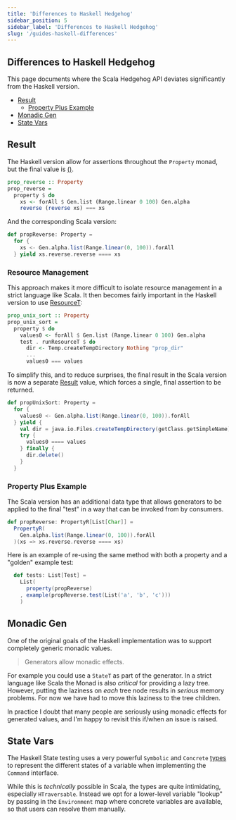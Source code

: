 ```yaml
---
title: 'Differences to Haskell Hedgehog'
sidebar_position: 5
sidebar_label: 'Differences to Haskell Hedgehog'
slug: '/guides-haskell-differences'
---
```

## Differences to Haskell Hedgehog

This page documents where the Scala Hedgehog API deviates significantly from the Haskell version.

- [Result](#result)
  - [Property Plus Example](#property-plus-example)
- [Monadic Gen](#monadic-gen)
- [State Vars](#state-vars)

## Result

The Haskell version allow for assertions throughout the `Property` monad, but the final value is
[()](https://github.com/hedgehogqa/haskell-hedgehog/blob/694d3648f808d2401834c3e75db24b960ee8a68c/hedgehog/src/Hedgehog/Internal/Property.hs#L133).

```haskell
prop_reverse :: Property
prop_reverse =
  property $ do
    xs <- forAll $ Gen.list (Range.linear 0 100) Gen.alpha
    reverse (reverse xs) === xs
```

And the corresponding Scala version:

```scala
def propReverse: Property =
  for {
    xs <- Gen.alpha.list(Range.linear(0, 100)).forAll
  } yield xs.reverse.reverse ==== xs
```

### Resource Management

This approach makes it more difficult to isolate resource management in a strict language like Scala.
It then becomes fairly important in the Haskell version to use
[ResourceT](https://github.com/hedgehogqa/haskell-hedgehog/blob/master/hedgehog-example/src/Test/Example/Resource.hs):

```haskell
prop_unix_sort :: Property
prop_unix_sort =
  property $ do
    values0 <- forAll $ Gen.list (Range.linear 0 100) Gen.alpha
    test . runResourceT $ do
      dir <- Temp.createTempDirectory Nothing "prop_dir"
      ...
      values0 === values
```

To simplify this, and to reduce surprises, the final result in the Scala version is now a separate
[Result](https://github.com/hedgehogqa/scala-hedgehog/blob/master/core/src/main/scala/hedgehog/core/Result.scala) value,
which forces a single, final assertion to be returned.

```scala
def propUnixSort: Property =
  for {
    values0 <- Gen.alpha.list(Range.linear(0, 100)).forAll
  } yield {
    val dir = java.io.Files.createTempDirectory(getClass.getSimpleName).toFile
    try {
      values0 ==== values
    } finally {
      dir.delete()
    }
  }
```


### Property Plus Example

The Scala version has an additional data type that allows generators to be applied to the final "test" in a way that
can be invoked from by consumers.

```scala
def propReverse: PropertyR[List[Char]] =
  PropertyR(
    Gen.alpha.list(Range.linear(0, 100)).forAll
  )(xs => xs.reverse.reverse ==== xs)
```

Here is an example of re-using the same method with both a property and a "golden" example test:

```scala
  def tests: List[Test] =
    List(
      property(propReverse)
    , example(propReverse.test(List('a', 'b', 'c')))
    )
```


## Monadic Gen

One of the original goals of the Haskell implementation was to support completely generic monadic values.

> Generators allow monadic effects.

For example you could use a `StateT` as part of the generator. In a strict language like Scala the Monad is also
_critical_ for providing a lazy tree. However, putting the laziness on _each_ tree node results in _serious_ memory
problems. For now we have had to move this laziness to the tree children.

In practice I doubt that many people are seriously using monadic effects for generated values, and I'm happy to revisit
this if/when an issue is raised.


## State Vars

The Haskell State testing uses a very powerful `Symbolic` and `Concrete` [types][sc_types] to represent the different
states of a variable when implementing the `Command` interface.

While this is _technically_ possible in Scala, the types are quite intimidating, especially `HTraversable`.
Instead we opt for a lower-level variable "lookup" by passing in the `Environment` map where concrete variables are
available, so that users can resolve them manually.

[sc_types]: https://github.com/hedgehogqa/haskell-hedgehog/blob/1c49c7aa82bc0012f0be3b213f03e84c5754d270/hedgehog/src/Hedgehog/Internal/State.hs#L93-L134
